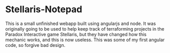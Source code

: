 # Stellaris-Notepad
This is a small unfinished webapp built using angularjs and node. It was originally going to be used to help keep track of terraforming projects in the Paradox Interactive game Stellaris, but they have changed how this mechanic works, and this is now useless. This was some of my first angular code, so forgive bad design.

